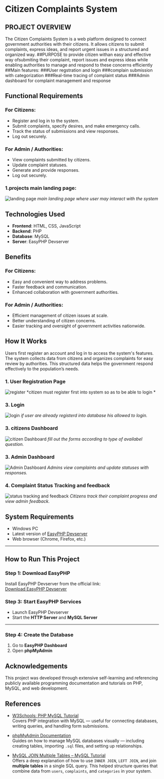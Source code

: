 # Citizen Complaints System

## PROJECT OVERVIEW
The Citizen Complaints System is a web platform designed to connect government authorities with their citizens. It allows citizens to submit complaints, express ideas, and report urgent issues in a structured and organized way.
##PURPOSE
to provide citizen withan easy and effective way ofsubmiting their complaint, report issues and express ideas while enabling authorities to manage and respond to these concerns efficiently
##Main features:
###User regstration and login
###complain submission with categorization
###Real-time tracing of complaint status
###Admin dashboard for complaint management and response

## Functional Requirements

### For Citizens:
- Register and log in to the system.
- Submit complaints, specify desires, and make emergency calls.
- Track the status of submissions and view responses.
- Log out securely.

### For Admin / Authorities:
- View complaints submitted by citizens.
- Update complaint statuses.
- Generate and provide responses.
- Log out securely.

### 1.projects main landing page:
![landing page](image/main.png)
*main landing page where user may interact with the system*

## Technologies Used
- **Frontend**: HTML, CSS, JavaScript
- **Backend**: PHP
- **Database**: MySQL
- **Server**: EasyPHP Devserver

## Benefits

### For Citizens:
- Easy and convenient way to address problems.
- Faster feedback and communication.
- Enhanced collaboration with government authorities.

### For Admin / Authorities:
- Efficient management of citizen issues at scale.
- Better understanding of citizen concerns.
- Easier tracking and oversight of government activities nationwide.

## How It Works
Users first register an account and log in to access the system's features. The system collects data from citizens and organizes complaints for easy review by authorities. This structured data helps the government respond effectively to the population’s needs.

### 1. User Registration Page
![register](image/register.png)
*citizen must register first into system so as to be able to login
*
### 3. Login
![login](image/login.png)
*if user are already registerd into database his allowed to login.*
### 3. citizens Dashboard
![citizen Dashboard](image/complaint_form.png)
*fill out the forms according to type of availabel question.*


### 3. Admin Dashboard
![Admin Dashboard](image/admin.png)
*Admins view complaints and update statuses with responses.*

### 4. Complaint Status Tracking and feedback 
![status tracking and feedback](image/feedback.png)
*Citizens track their complaint progress and view admin feedback.*
## System Requirements

- Windows PC
- Latest version of [EasyPHP Devserver](https://www.easyphp.org/save-easyphp-devserver-latest.php)
- Web browser (Chrome, Firefox, etc.)

---

## How to Run This Project

### Step 1: Download EasyPHP

Install EasyPHP Devserver from the official link:  
[Download EasyPHP Devserver](https://www.easyphp.org/save-easyphp-devserver-latest.php)
### Step 3: Start EasyPHP Services

- Launch EasyPHP Devserver
- Start the **HTTP Server** and **MySQL Server**

---

### Step 4: Create the Database

1. Go to **EasyPHP Dashboard**
2. Open **phpMyAdmin**

## Acknowledgements
This project was developed through extensive self-learning and referencing publicly available programming documentation and tutorials on PHP, MySQL, and web development.
## References

- [W3Schools: PHP MySQL Tutorial](https://www.w3schools.com/php/php_mysql_intro.asp)  
  Covers PHP integration with MySQL — useful for connecting databases, writing queries, and handling form submissions.

- [phpMyAdmin Documentation](https://docs.phpmyadmin.net/)  
  Guides on how to manage MySQL databases visually — including creating tables, importing `.sql` files, and setting up relationships.

- [MySQL JOIN Multiple Tables – MySQL Tutorial](https://www.mysqltutorial.org/mysql-join/)  
  Offers a deep explanation of how to use `INNER JOIN`, `LEFT JOIN`, and join **multiple tables** in a single SQL query. This helped structure queries that combine data from `users`, `complaints`, and `categories` in your system.

